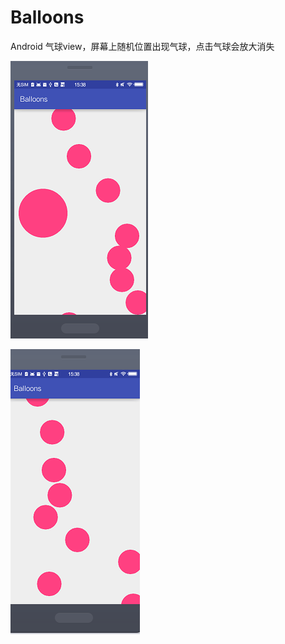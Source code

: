 # Balloons
Android 气球view，屏幕上随机位置出现气球，点击气球会放大消失


![image](https://github.com/yunyeLoveYoona/Balloons/blob/master/app/src/main/res/drawable/a.png)


![image](https://github.com/yunyeLoveYoona/Balloons/blob/master/app/src/main/res/drawable/b.png)
